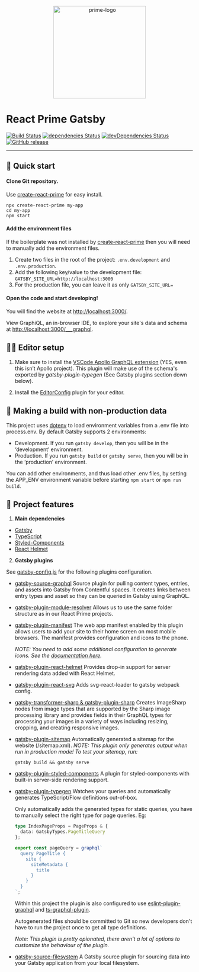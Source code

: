 <p align="center">
  <img src="https://github.com/react-prime/react-prime/blob/master/src/static/images/prime-logo.png" alt="prime-logo" width="250px" />
</p>

# React Prime Gatsby
[![Build Status](https://travis-ci.org/react-prime/react-prime-gatsby.svg?branch=master)](https://travis-ci.org/react-prime/react-prime-gatsby)
[![dependencies Status](https://david-dm.org/react-prime/react-prime-gatsby/status.svg)](https://david-dm.org/react-prime/react-prime-gatsby)
[![devDependencies Status](https://david-dm.org/react-prime/react-prime-gatsby/dev-status.svg)](https://david-dm.org/react-prime/react-prime-gatsby?type=dev)
[![GitHub release](https://img.shields.io/github/release/react-prime/react-prime-gatsby.svg)](https://github.com/react-prime/react-prime-gatsby)

---

## 🚀 Quick start

#### Clone Git repository.

Use [create-react-prime](https://www.npmjs.com/package/create-react-prime) for easy install.

```shell
npx create-react-prime my-app
cd my-app
npm start
```

#### Add the environment files

If the boilerplate was not installed by [create-react-prime](https://www.npmjs.com/package/create-react-prime) then you will need to manually add the environment files.

1. Create two files in the root of the project: `.env.development` and `.env.production`.
3. Add the following key/value to the development file: `GATSBY_SITE_URL=http://localhost:3000`
4. For the production file, you can leave it as only `GATSBY_SITE_URL=`

#### Open the code and start developing!

You will find the website at [http://localhost:3000/](http://localhost:3000/).

View GraphiQL, an in-browser IDE, to explore your site's data and schema at [http://localhost:3000/___graphql](http://localhost:3000/___graphql).

## 👨‍💻 Editor setup

1. Make sure to install the [VSCode Apollo GraphQL extension](https://marketplace.visualstudio.com/items?itemName=apollographql.vscode-apollo) (YES, even this isn’t Apollo project). This plugin will make use of the schema's exported by _gatsby-plugin-typegen_ (See Gatsby plugins section down below).

2. Install the [EditorConfig](https://editorconfig.org/) plugin for your editor.

## 📑 Making a build with non-production data

This project uses [dotenv](https://www.npmjs.com/package/dotenv) to load environment variables from a .env file into process.env. By default Gatsby supports 2 environments:

- Development. If you run `gatsby develop`, then you will be in the ‘development’ environment.
- Production. If you run `gatsby build` or `gatsby serve`, then you will be in the ‘production’ environment.

You can add other environments, and thus load other .env files, by setting the APP_ENV environment variable before starting `npm start` or `npm run build`. 

## 📖 Project features

1.  **Main dependencies**

- [Gatsby](https://www.gatsbyjs.com/)
- [TypeScript](https://www.typescriptlang.org/)
- [Styled-Components](https://www.styled-components.com)
- [React Helmet](https://github.com/nfl/react-helmet)

2. **Gatsby plugins**

See [gatsby-config.js](gatsby-config.js) for the following plugins configuration.

- [gatsby-source-graphql](https://www.gatsbyjs.com/plugins/gatsby-source-contentful/) Source plugin for pulling content types, entries, and assets into Gatsby from Contentful spaces. It creates links between entry types and asset so they can be queried in Gatsby using GraphQL.
- [gatsby-plugin-module-resolver](https://www.gatsbyjs.com/plugins/gatsby-plugin-module-resolver/)
Allows us to use the same folder structure as in our React Prime projects.
- [gatsby-plugin-manifest](https://www.gatsbyjs.com/plugins/gatsby-plugin-manifest/?=manifest) The web app manifest enabled by this plugin allows users to add your site to their home screen on most mobile browsers. The manifest provides configuration and icons to the phone.

  _NOTE: You need to add some additional configuration to generate icons. See the [documentation here](https://www.gatsbyjs.com/plugins/gatsby-plugin-manifest/?=manifest#configure-icons-and-their-generations---required)._
- [gatsby-plugin-react-helmet](https://www.gatsbyjs.com/plugins/gatsby-plugin-react-helmet/?=gatsby-plugin-react-helmet) Provides drop-in support for server rendering data added with React Helmet.
- [gatsby-plugin-react-svg](https://www.gatsbyjs.com/plugins/gatsby-plugin-react-svg/?=gatsby-plugin-react-svg) Adds svg-react-loader to gatsby webpack config.
- [gatsby-transformer-sharp & gatsby-plugin-sharp](https://www.gatsbyjs.com/plugins/gatsby-transformer-sharp/?=gatsby%20transformer) Creates ImageSharp nodes from image types that are supported by the Sharp image processing library and provides fields in their GraphQL types for processing your images in a variety of ways including resizing, cropping, and creating responsive images.
- [gatsby-plugin-sitemap](https://www.gatsbyjs.com/plugins/gatsby-plugin-sitemap/?=gatsby-plugin-sitemap) Automatically generated a sitemap for the website (/sitemap.xml). _NOTE: This plugin only generates output when run in production mode! To test your sitemap, run:_ 

  ```shell
  gatsby build && gatsby serve
  ```
- [gatsby-plugin-styled-components](https://www.gatsbyjs.com/plugins/gatsby-plugin-styled-components/?=gatsby-plugin-styled-components) A plugin for styled-components with built-in server-side rendering support.
- [gatsby-plugin-typegen](https://www.gatsbyjs.com/plugins/gatsby-plugin-typegen/?=gatsby-plugin-typegen) Watches your queries and automatically generates TypeScript/Flow definitions out-of-box.

  Only automatically adds the generated types for static queries, you have to manually select the right type for page queries. Eg: 

    ```ts
    type IndexPageProps = PageProps & {
      data: GatsbyTypes.PageTitleQuery
    };

    export const pageQuery = graphql`
      query PageTitle {
        site {
          siteMetadata {
            title
          }
        }
      }
    `;
    ```

  Within this project the plugin is also configured to use [eslint-plugin-graphql](https://github.com/apollographql/eslint-plugin-graphql) and [ts-graphql-plugin](https://github.com/Quramy/ts-graphql-plugin).

  Autogenerated files should be committed to Git so new developers don't have to run the project once to get all type definitions.

  _Note: This plugin is pretty opionated, there aren't a lot of options to customize the behaviour of the plugin._

- [gatsby-source-filesystem](https://www.gatsbyjs.com/plugins/gatsby-source-filesystem/?=gatsby-source-filesystem) A Gatsby source plugin for sourcing data into your Gatsby application from your local filesystem.
